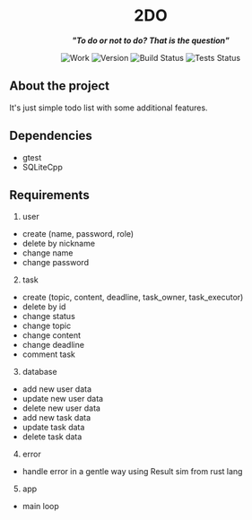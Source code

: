 <div align="center">

# 2DO

***"To do or not to do? That is the question"***

![Work](https://img.shields.io/badge/work-in_progress-yellow.svg)
![Version](https://img.shields.io/badge/version-0.0.1-blue.svg)
![Build Status](https://img.shields.io/badge/build-passing-green.svg)
![Tests Status](https://img.shields.io/badge/tests-passing-green.svg)

</div>

## About the project

It's just simple todo list with some additional features.

## Dependencies
- gtest
- SQLiteCpp

## Requirements
1. user
- create (name, password, role)
- delete by nickname
- change name
- change password
2. task
- create (topic, content, deadline, task_owner, task_executor)
- delete by id
- change status
- change topic
- change content
- change deadline
- comment task
3. database
- add new user data
- update new user data
- delete new user data
- add new task data
- update task data
- delete task data
4. error
- handle error in a gentle way using Result sim from rust lang
5. app
- main loop






